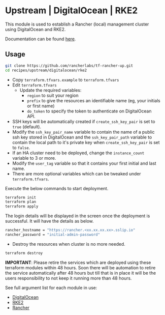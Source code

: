 # Upstream | DigitalOcean | RKE2

This module is used to establish a Rancher (local) management cluster using DigitalOcean and RKE2.

Documentation can be found [here](./docs.md).

## Usage

```bash
git clone https://github.com/rancherlabs/tf-rancher-up.git
cd recipes/upstream/digitalocean/rke2
```

- Copy `terraform.tfvars.example` to `terraform.tfvars`
- Edit `terraform.tfvars`
  - Update the required variables:
    -  `region` to suit your region
    -  `prefix` to give the resources an identifiable name (eg, your initials or first name)
    -  `do_token` to specify the token to authenticate on DigitalOcean API.
- SSH keys will be automatically created if `create_ssh_key_pair` is set to `true` (default).
- Modify the `ssh_key_pair_name` variable to contain the name of a public ssh key stored in DigitalOcean and the `ssh_key_pair_path` variable to contain the local path to it's private key when `create_ssh_key_pair` is set to `false`.
- If an HA cluster need to be deployed, change the `instance_count` variable to 3 or more.
- Modify the `user_tag` variable so that it contains your first initial and last name.
- There are more optional variables which can be tweaked under `terraform.tfvars`.

Execute the below commands to start deployment.

```bash
terraform init
terraform plan
terraform apply
```

The login details will be displayed in the screen once the deployment is successful. It will have the details as below.

```bash
rancher_hostname = "https://rancher.<xx.xx.xx.xx>.sslip.io"
rancher_password = "initial-admin-password"
```

- Destroy the resources when cluster is no more needed.
```bash
terraform destroy
```

**IMPORTANT**: Please retire the services which are deployed using these terraform modules within 48 hours. Soon there will be automation to retire the service automatically after 48 hours but till that is in place it will be the users responsibility to not keep it running more than 48 hours.

See full argument list for each module in use:
  - [DigitalOcean](../../../../modules/infra/digitalocean)
  - [RKE2](../../../../modules/distribution/rke2)
  - [Rancher](../../../../modules/rancher)

